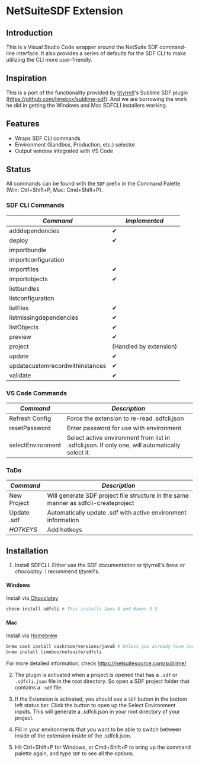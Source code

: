 # NetSuiteSDF Extension

## Introduction
This is a Visual Studio Code wrapper around the NetSuite SDF command-line interface. It also provides a series of defaults for the SDF CLI to make utilizing the CLI more user-friendly.

## Inspiration

This is a port of the functionality provided by [tjtyrrell](https://github.com/tjtyrrell)'s Sublime SDF plugin (<https://github.com/limebox/sublime-sdf>). And we are borrowing the work he did in getting the Windows and Mac SDFCLI installers working.

## Features

* Wraps SDF CLI commands
* Environment (Sandbox, Production, etc.) selector
* Output window integrated with VS Code

## Status

All commands can be found with the `SDF` prefix in the Command Palette (Win: Ctrl+Shift+P, Mac: Cmd+Shift+P).

### SDF CLI Commands

| *Command* 		|	 *Implemented* 	|
|-----------		|---------------	|
| adddependencies  	|  ✔             	|
| deploy          	|  ✔             	|
| importbundle      |              	|
| importconfiguration      |              	|
| importfiles       |  ✔            	|
| importobjects     |  ✔            	|
| listbundles       |              	|
| listconfiguration       |              	|
| listfiles         |  ✔            	|
| listmissingdependencies     |  ✔            	|
| listObjects      |  ✔            	|
| preview      |  ✔            	|
| project      |  (Handled by extension)            	|
| update      |  ✔            	|
| updatecustomrecordwithinstances      |  ✔            	|
| validate      |  ✔            	|

### VS Code Commands

| *Command* 		|	 *Description* 	|
|-----------		|---------------	|
| Refresh Config  	|  Force the extension to re-read .sdfcli.json             	|
| resetPassword          	|  Enter password for use with environment            	|
| selectEnvironment      |   Select active environment from list in .sdfcli.json. If only one, will automatically select it.         	|

### ToDo

| *Command* 		|	 *Description* 	|
|-----------		|---------------	|
| New Project  	|  Will generate SDF project file structure in the same manner as sdfcli-createproject             	|
| Update .sdf  	|  Automatically update .sdf with active environment information             	|
| *HOTKEYS*         	|  Add hotkeys           	|

## Installation

1. Install SDFCLI. Either use the SDF documentation or tjtyrrell's *brew* or *chocolatey*. I recommend tjtyrell's.

#### Windows
Install via [Chocolatey](https://chocolatey.org)
```bash
choco install sdfcli # This installs Java 8 and Maven 3.5
```

#### Mac
Install via [Homebrew](https://brew.sh)
```bash
brew cask install caskroom/versions/java8 # Unless you already have Java 8 installed.
brew install limebox/netsuite/sdfcli
```

For more detailed information, check <https://netsuitesource.com/sublime/>

2. The plugin is activated when a project is opened that has a `.sdf` or `.sdfcli.json` file in the root directory. So open a SDF project folder that contains a `.sdf` file.


3. If the Extension is activated, you should see a `SDF` button in the bottom left status bar. Click the button to open up the Select Environment inputs. This will generate a .sdfcli.json in your root directory of your project.

4. Fill in your environments that you want to be able to switch between inside of the extension inside of the .sdfcli.json.

5. Hit Ctrl+Shift+P for Windows, or Cmd+Shift+P to bring up the command palette again, and type `SDF` to see all the options.
